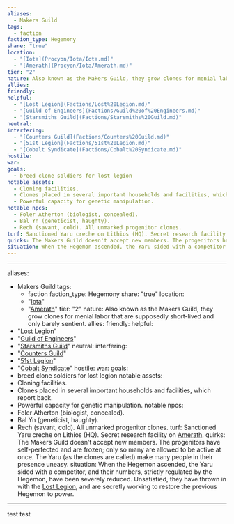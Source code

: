 ```yaml
---
aliases:
  - Makers Guild
tags:
  - faction
faction_type: Hegemony
share: "true"
location:
  - "[Iota](Procyon/Iota/Iota.md)"
  - "[Amerath](Procyon/Iota/Amerath.md)"
tier: "2"
nature: Also known as the Makers Guild, they grow clones for menial labor that are supposedly short-lived and only barely sentient.
allies: 
friendly: 
helpful:
  - "[Lost Legion](Factions/Lost%20Legion.md)"
  - "[Guild of Engineers](Factions/Guild%20of%20Engineers.md)"
  - "[Starsmiths Guild](Factions/Starsmiths%20Guild.md)"
neutral: 
interfering:
  - "[Counters Guild](Factions/Counters%20Guild.md)"
  - "[51st Legion](Factions/51st%20Legion.md)"
  - "[Cobalt Syndicate](Factions/Cobalt%20Syndicate.md)"
hostile: 
war: 
goals:
  - breed clone soldiers for lost legion
notable assets:
  - Cloning facilities.
  - Clones placed in several important households and facilities, which report back.
  - Powerful capacity for genetic manipulation.
notable npcs:
  - Foler Atherton (biologist, concealed).
  - Bal Yn (geneticist, haughty).
  - Rech (savant, cold). All unmarked progenitor clones.
turf: Sanctioned Yaru creche on Lithios (HQ). Secret research facility on [Amerath](Procyon/Iota/Amerath.md).
quirks: The Makers Guild doesn't accept new members. The progenitors have self-perfected and are frozen; only so many are allowed to be active at once. The Yaru (as the clones are called) make many people in their presence uneasy.
situation: When the Hegemon ascended, the Yaru sided with a competitor, and their numbers, strictly regulated by the Hegemon, have been severely reduced. Unsatisfied, they have thrown in with the [Lost Legion](Factions/Lost%20Legion.md), and are secretly working to restore the previous Hegemon to power.
---
```

---
aliases: 
- Makers Guild
tags:
  - faction
faction_type: Hegemony
share: "true"
location:
  - "[Iota](Procyon/Iota/Iota.md)"
  - "[Amerath](Procyon/Iota/Amerath.md)"
tier: "2"
nature: Also known as the Makers Guild, they grow clones for menial labor that are supposedly short-lived and only barely sentient.
allies:
friendly:
helpful:
- "[Lost Legion](Factions/Lost%20Legion.md)"
- "[Guild of Engineers](Factions/Guild%20of%20Engineers.md)"
- "[Starsmiths Guild](Factions/Starsmiths%20Guild.md)"
neutral:
interfering:
- "[Counters Guild](Factions/Counters%20Guild.md)"
- "[51st Legion](Factions/51st%20Legion.md)"
- "[Cobalt Syndicate](Factions/Cobalt%20Syndicate.md)"
hostile:
war:
goals: 
- breed clone soldiers for lost legion 
notable assets: 
- Cloning facilities.
- Clones placed in several important households and facilities, which report back.
- Powerful capacity for genetic manipulation.
notable npcs:
- Foler Atherton (biologist, concealed).
- Bal Yn (geneticist, haughty).
- Rech (savant, cold). All unmarked progenitor clones.
turf: Sanctioned Yaru creche on Lithios (HQ). Secret research facility on [Amerath](Procyon/Iota/Amerath.md).
quirks: The Makers Guild doesn't accept new members. The progenitors have self-perfected and are frozen; only so many are allowed to be active at once. The Yaru (as the clones are called) make many people in their presence uneasy.
situation: When the Hegemon ascended, the Yaru sided with a competitor, and their numbers, strictly regulated by the Hegemon, have been severely reduced. Unsatisfied, they have thrown in with the [Lost Legion](Factions/Lost%20Legion.md), and are secretly working to restore the previous Hegemon to power.
---

test
test 